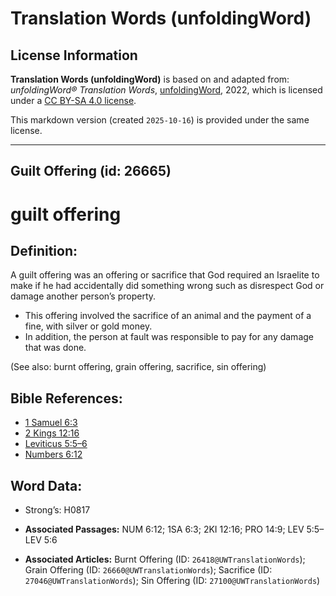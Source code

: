 # Translation Words (unfoldingWord)

## License Information

**Translation Words (unfoldingWord)** is based on and adapted from: _unfoldingWord® Translation Words_, [unfoldingWord](https://unfoldingword.org/utw), 2022, which is licensed under a [CC BY-SA 4.0 license](https://creativecommons.org/licenses/by-sa/4.0/legalcode.en).

This markdown version (created `2025-10-16`) is provided under the same license.



--------------------------------

## Guilt Offering (id: 26665)

guilt offering
==============

Definition:
-----------

A guilt offering was an offering or sacrifice that God required an Israelite to make if he had accidentally did something wrong such as disrespect God or damage another person’s property.

* This offering involved the sacrifice of an animal and the payment of a fine, with silver or gold money.
* In addition, the person at fault was responsible to pay for any damage that was done.

(See also: burnt offering, grain offering, sacrifice, sin offering)

Bible References:
-----------------

* [1 Samuel 6:3](https://ref.ly/1Sam6:3)
* [2 Kings 12:16](https://ref.ly/2Kgs12:16)
* [Leviticus 5:5–6](https://ref.ly/Lev5:5-Lev5:6)
* [Numbers 6:12](https://ref.ly/Num6:12)

Word Data:
----------

* Strong’s: H0817

* **Associated Passages:** NUM 6:12; 1SA 6:3; 2KI 12:16; PRO 14:9; LEV 5:5–LEV 5:6
* **Associated Articles:** Burnt Offering (ID: `26418@UWTranslationWords`); Grain Offering (ID: `26660@UWTranslationWords`); Sacrifice (ID: `27046@UWTranslationWords`); Sin Offering (ID: `27100@UWTranslationWords`)

